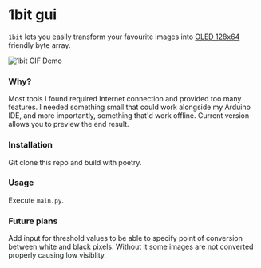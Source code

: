 # 1bit gui

`1bit` lets you easily transform your favourite images into [OLED
128x64](https://create.arduino.cc/projecthub/najad/interfacing-and-displaying-images-on-oled-59344a) friendly byte array.

![1bit GIF Demo](demo/demo.gif)

### Why?

Most tools I found required Internet connection and provided too many features. I needed something small that could work
alongside my Arduino IDE, and more importantly, something that'd work offline. Current version allows you to preview the
end result.

### Installation

Git clone this repo and build with poetry.

### Usage

Execute `main.py`.

### Future plans

Add input for threshold values to be able to specify point of conversion between white and black pixels. Without it some
images are not converted properly causing low visiblity.
